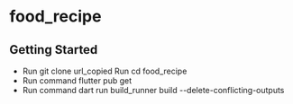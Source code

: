 # food_recipe

## Getting Started

- Run git clone url_copied
  Run cd food_recipe
- Run command flutter pub get
- Run command dart run build_runner build --delete-conflicting-outputs
